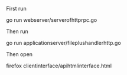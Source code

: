First run 

go run webserver/serverofhttprpc.go

Then run 

go run applicationserver/fileplushandlerhttp.go


Then open

firefox clientinterface/apihtmlinterface.html
